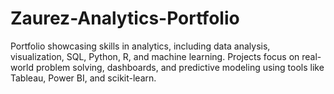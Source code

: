 # Zaurez-Analytics-Portfolio
Portfolio showcasing skills in analytics, including data analysis, visualization, SQL, Python, R, and machine learning. Projects focus on real-world problem solving, dashboards, and predictive modeling using tools like Tableau, Power BI, and scikit-learn.
